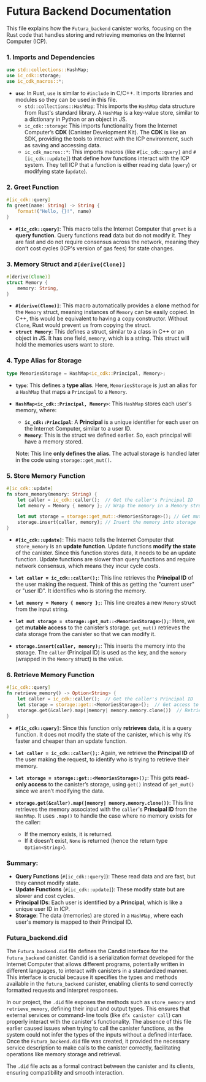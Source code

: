 # Futura Backend Documentation

This file explains how the `Futura_backend` canister works, focusing on the Rust code that handles storing and retrieving memories on the Internet Computer (ICP).

### 1. **Imports and Dependencies**

```rust
use std::collections::HashMap;
use ic_cdk::storage;
use ic_cdk_macros::*;
```

- **`use`**: In Rust, `use` is similar to `#include` in C/C++. It imports libraries and modules so they can be used in this file.
  - `std::collections::HashMap`: This imports the `HashMap` data structure from Rust's standard library. A `HashMap` is a key-value store, similar to a dictionary in Python or an object in JS.
  - `ic_cdk::storage`: This imports functionality from the Internet Computer’s **CDK** (Canister Development Kit). The **CDK** is like an SDK, providing the tools to interact with the ICP environment, such as saving and accessing data.
  - `ic_cdk_macros::*`: This imports macros (like `#[ic_cdk::query]` and `#[ic_cdk::update]`) that define how functions interact with the ICP system. They tell ICP that a function is either reading data (`query`) or modifying state (`update`).

### 2. **Greet Function**

```rust
#[ic_cdk::query]
fn greet(name: String) -> String {
    format!("Hello, {}!", name)
}
```

- **`#[ic_cdk::query]`**: This macro tells the Internet Computer that `greet` is a **query function**. Query functions **read** data but do not modify it. They are fast and do not require consensus across the network, meaning they don’t cost cycles (ICP's version of gas fees) for state changes.

### 3. **Memory Struct and `#[derive(Clone)]`**

```rust
#[derive(Clone)]
struct Memory {
    memory: String,
}
```

- **`#[derive(Clone)]`**: This macro automatically provides a **clone** method for the `Memory` struct, meaning instances of `Memory` can be easily copied. In C++, this would be equivalent to having a copy constructor. Without `Clone`, Rust would prevent us from copying the struct.
- **`struct Memory`**: This defines a struct, similar to a class in C++ or an object in JS. It has one field, `memory`, which is a string. This struct will hold the memories users want to store.

### 4. **Type Alias for Storage**

```rust
type MemoriesStorage = HashMap<ic_cdk::Principal, Memory>;
```

- **`type`**: This defines a **type alias**. Here, `MemoriesStorage` is just an alias for a `HashMap` that maps a `Principal` to a `Memory`.
- **`HashMap<ic_cdk::Principal, Memory>`**: This `HashMap` stores each user's memory, where:

  - **`ic_cdk::Principal`**: A **Principal** is a unique identifier for each user on the Internet Computer, similar to a user ID.
  - **`Memory`**: This is the struct we defined earlier. So, each principal will have a memory stored.

  Note: This line **only defines the alias**. The actual storage is handled later in the code using `storage::get_mut()`.

### 5. **Store Memory Function**

```rust
#[ic_cdk::update]
fn store_memory(memory: String) {
    let caller = ic_cdk::caller();  // Get the caller's Principal ID
    let memory = Memory { memory }; // Wrap the memory in a Memory struct

    let mut storage = storage::get_mut::<MemoriesStorage>(); // Get mutable access to storage
    storage.insert(caller, memory); // Insert the memory into storage
}
```

- **`#[ic_cdk::update]`**: This macro tells the Internet Computer that `store_memory` is an **update function**. Update functions **modify the state** of the canister. Since this function stores data, it needs to be an update function. Update functions are slower than query functions and require network consensus, which means they incur cycle costs.
- **`let caller = ic_cdk::caller();`**: This line retrieves the **Principal ID** of the user making the request. Think of this as getting the "current user" or "user ID". It identifies who is storing the memory.
- **`let memory = Memory { memory };`**: This line creates a new `Memory` struct from the input string.

- **`let mut storage = storage::get_mut::<MemoriesStorage>();`**: Here, we get **mutable access** to the canister’s storage. `get_mut()` retrieves the data storage from the canister so that we can modify it.
- **`storage.insert(caller, memory);`**: This inserts the memory into the storage. The `caller` (Principal ID) is used as the key, and the `memory` (wrapped in the `Memory` struct) is the value.

### 6. **Retrieve Memory Function**

```rust
#[ic_cdk::query]
fn retrieve_memory() -> Option<String> {
    let caller = ic_cdk::caller();  // Get the caller's Principal ID
    let storage = storage::get::<MemoriesStorage>();  // Get access to storage
    storage.get(&caller).map(|memory| memory.memory.clone())  // Retrieve and return the memory
}
```

- **`#[ic_cdk::query]`**: Since this function only **retrieves** data, it is a query function. It does not modify the state of the canister, which is why it’s faster and cheaper than an update function.

- **`let caller = ic_cdk::caller();`**: Again, we retrieve the **Principal ID** of the user making the request, to identify who is trying to retrieve their memory.

- **`let storage = storage::get::<MemoriesStorage>();`**: This gets **read-only access** to the canister’s storage, using `get()` instead of `get_mut()` since we aren’t modifying the data.

- **`storage.get(&caller).map(|memory| memory.memory.clone())`**: This line retrieves the memory associated with the `caller`'s **Principal ID** from the `HashMap`. It uses `.map()` to handle the case where no memory exists for the caller:
  - If the memory exists, it is returned.
  - If it doesn't exist, `None` is returned (hence the return type `Option<String>`).

### Summary:

- **Query Functions** (`#[ic_cdk::query]`): These read data and are fast, but they cannot modify state.
- **Update Functions** (`#[ic_cdk::update]`): These modify state but are slower and cost cycles.
- **Principal IDs**: Each user is identified by a **Principal**, which is like a unique user ID in ICP.
- **Storage**: The data (memories) are stored in a `HashMap`, where each user's memory is mapped to their Principal ID.

### Futura_backend.did

The `Futura_backend.did` file defines the Candid interface for the `futura_backend` canister. Candid is a serialization format developed for the Internet Computer that allows different programs, potentially written in different languages, to interact with canisters in a standardized manner. This interface is crucial because it specifies the types and methods available in the `futura_backend` canister, enabling clients to send correctly formatted requests and interpret responses.

In our project, the `.did` file exposes the methods such as `store_memory` and `retrieve_memory`, defining their input and output types. This ensures that external services or command-line tools (like `dfx canister call`) can properly interact with the canister's functionality. The absence of this file earlier caused issues when trying to call the canister functions, as the system could not infer the types of the inputs without a defined interface. Once the `Futura_backend.did` file was created, it provided the necessary service description to make calls to the canister correctly, facilitating operations like memory storage and retrieval.

The `.did` file acts as a formal contract between the canister and its clients, ensuring compatibility and smooth interaction.
